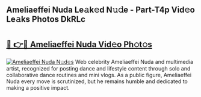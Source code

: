 ## Ameliaeffei Nuda Le𝚊k𝚎d N𝚞𝚍e - Part-T4p Vid𝚎o Le𝚊ks Photos DkRLc

# <h2><a href="http://fbbxm0.evod.top/?m=Ameliaeffei+Nuda">🔗 👉🔴 Ameliaeffei Nuda Vid𝚎o Ph𝚘t𝚘s</a></h2>

[![Ameliaeffei Nuda N𝚞d𝚎s](https://i.imgur.com/8V9OHl7.gif)](http://fbbxm0.evod.top/?m=Ameliaeffei+Nuda)
Web celebrity Ameliaeffei Nuda and multimedia artist, recognized for posting dance and lifestyle content through solo and collaborative dance routines and mini vlogs. As a public figure, Ameliaeffei Nuda every move is scrutinized, but he remains humble and dedicated to making a positive impact. 
